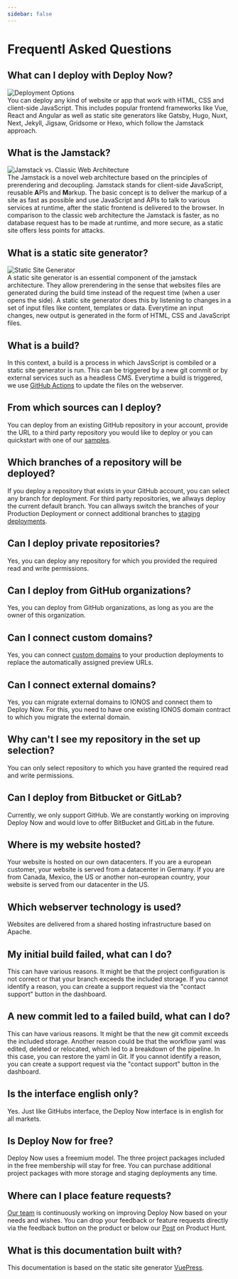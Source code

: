 ```yaml
---
sidebar: false
---
```


# Frequentl Asked Questions

## What can I deploy with Deploy Now?
![Deployment Options](/deploy-now-supported-frameworks.svg)  
You can deploy any kind of website or app that work with HTML, CSS and client-side JavaScript. This includes popular frontend frameworks like Vue, React and Angular as well as static site generators like Gatsby, Hugo, Nuxt, Next, Jekyll, Jigsaw, Gridsome or Hexo, which follow the Jamstack approach.
## What is the Jamstack?
![Jamstack vs. Classic Web Architecture](/jamstack-architecture.svg)  
The Jamstack is a novel web architecture based on the principles of prerendering and decoupling. Jamstack stands for client-side **J**avaScript, reusable **A**PIs and **M**arkup. The basic concept is to deliver the markup of a site as fast as possible and use JavaScript and APIs to talk to various services at runtime, after the static frontend is delivered to the browser. In comparison to the classic web architecture the Jamstack is faster, as no database request has to be made at runtime, and more secure, as a static site offers less points for attacks.
## What is a static site generator?
![Static Site Generator](/static-site-generator.svg)  
A static site generator is an essential component of the jamstack architecture. They allow prerendering in the sense that websites files are generated during the build time instead of the request time (when a user opens the side). A static site generator does this by listening to changes in a set of input files like content, templates or data. Everytime an input changes, new output is generated in the form of HTML, CSS and JavaScript files. 
## What is a build?
In this context, a build is a process in which JavsScript is combiled or a static site generator is run. This can be triggered by a new git commit or by external services such as a headless CMS. Everytime a build is triggered, we use [GitHub Actions](https://github.com/features/actions) to update the files on the webserver.
## From which sources can I deploy?
You can deploy from an existing GitHub repository in your account, provide the URL to a third party repository you would like to deploy or you can quickstart with one of our [samples](/guide/samples.html).
## Which branches of a repository will be deployed?
If you deploy a repository that exists in your GitHub account, you can select any branch for deployment. For third party repositories, we allways deploy the current default branch. You can allways switch the branches of your Production Deployment or connect additional branches to [staging deployments](/guide/#staging-deployments).
## Can I deploy private repositories?
Yes, you can deploy any repository for which you provided the required read and write permissions.
## Can I deploy from GitHub organizations?
Yes, you can deploy from GitHub organizations, as long as you are the owner of this organization.
## Can I connect custom domains?
Yes, you can connect [custom domains](/advanced/custom-domains+ssl.html) to your production deployments to replace the automatically assigned preview URLs. 
## Can I connect external domains?
Yes, you can migrate external domains to IONOS and connect them to Deploy Now. For this, you need to have one existing IONOS domain contract to which you migrate the external domain.
## Why can't I see my repository in the set up selection?
You can only select repository to which you have granted the required read and write permissions.
## Can I deploy from Bitbucket or GitLab?
Currently, we only support GitHub. We are constantly working on improving Deploy Now and would love to offer BitBucket and GitLab in the future.
## Where is my website hosted?
Your website is hosted on our own datacenters. If you are a european customer, your website is served from a datacenter in Germany. If you are from Canada, Mexico, the US or another non-european country, your website is served from our datacenter in the US. 
## Which webserver technology is used?
Websites are delivered from a shared hosting infrastructure based on Apache.
## My initial build failed, what can I do?
This can have various reasons. It might be that the project configuration is not correct or that your branch exceeds the included storage. If you cannot identify a reason, you can create a support request via the "contact support" button in the dashboard.
## A new commit led to a failed build, what can I do?
This can have various reasons. It might be that the new git commit exceeds the included storage. Another reason could be that the workflow yaml was edited, deleted or relocated, which led to a breakdown of the pipeline. In this case, you can restore the yaml in Git. If you cannot identify a reason, you can create a support request via the "contact support" button in the dashboard.
## Is the interface english only?
Yes. Just like GitHubs interface, the Deploy Now interface is in english for all markets.
## Is Deploy Now for free?
Deploy Now uses a freemium model. The three project packages included in the free membership will stay for free. You can purchase additional project packages with more storage and staging deployments any time.
## Where can I place feature requests?
[Our team](/about) is continuously working on improving Deploy Now based on your needs and wishes. You can drop your feedback or feature requests directly via the feedback button on the product or below our [Post](https://www.producthunt.com/posts/deploy-now) on Product Hunt.
## What is this documentation built with?
This documentation is based on the static site generator [VuePress](https://vuepress.vuejs.org/).